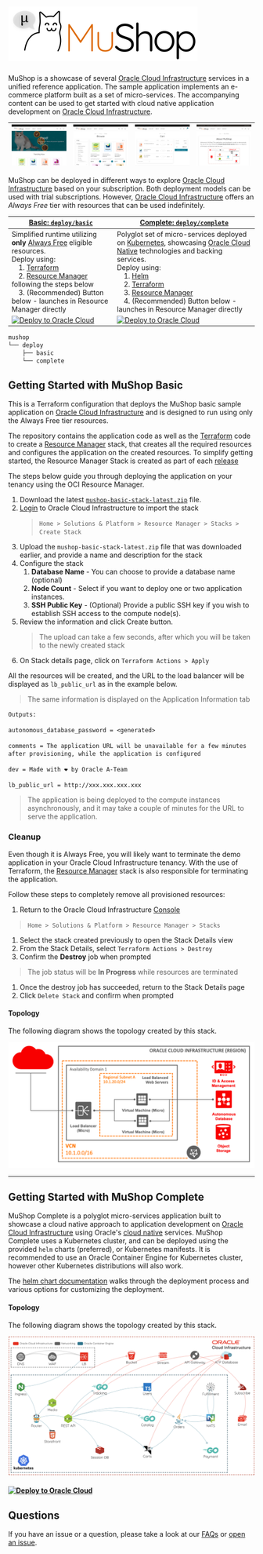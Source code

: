 # ![MuShop Logo](./images/logo.png)

MuShop is a showcase of several [Oracle Cloud Infrastructure][oci] services in a unified reference application. The sample application implements an e-commerce platform built as a set of micro-services. The accompanying content can be used to get started with cloud native application development on [Oracle Cloud Infrastructure][oci].

| ![home](./images/screenshot/mushop.home.png) | ![browse](./images/screenshot/mushop.browse.png) | ![cart](./images/screenshot/mushop.cart.png) | ![about](./images/screenshot/mushop.about.png) |
|---|---|---|---|

MuShop can be deployed in different ways to explore [Oracle Cloud Infrastructure][oci] based on your subscription. Both deployment models can be used with trial subscriptions. However, [Oracle Cloud Infrastructure][oci] offers an *Always Free* tier with resources that can be used indefinitely.

| [Basic: `deploy/basic`](#Getting-Started-with-MuShop-Basic) | [Complete: `deploy/complete`](#Getting-Started-with-MuShop-Complete) |
|--|--|
| Simplified runtime utilizing **only** [Always Free](https://www.oracle.com/cloud/free/) eligible resources. <br/> Deploy using: <br/>  1. [Terraform][tf] <br/>  2. [Resource Manager][orm_landing] following the steps below <br/>  3. (Recommended) Button below - launches in Resource Manager directly | Polyglot set of micro-services deployed on [Kubernetes](https://kubernetes.io/), showcasing [Oracle Cloud Native](https://www.oracle.com/cloud/cloud-native/) technologies and backing services. <br/> Deploy using: <br/>  1. [Helm](https://helm.sh) <br/> 2. [Terraform][tf] <br/>  3. [Resource Manager][orm_landing] <br/>  4. (Recommended) Button below - launches in Resource Manager directly |
|[![Deploy to Oracle Cloud][magic_button]][magic_mushop_basic_stack]|[![Deploy to Oracle Cloud][magic_button]][magic_mushop_stack]|

```text
mushop
└── deploy
    ├── basic
    └── complete
```

## Getting Started with MuShop Basic

This is a Terraform configuration that deploys the MuShop basic sample application on [Oracle Cloud Infrastructure][oci] and is designed to run using only the Always Free tier resources.

The repository contains the application code as well as the [Terraform][tf] code to create a [Resource Manager][orm] stack, that creates all the required resources and configures the application on the created resources. To simplify getting started, the Resource Manager Stack is created as part of each [release](https://github.com/oracle-quickstart/oci-cloudnative/releases)

The steps below guide you through deploying the application on your tenancy using the OCI Resource Manager.

1. Download the latest [`mushop-basic-stack-latest.zip`](../../releases/latest/download/mushop-basic-stack-latest.zip) file.
2. [Login](https://console.us-ashburn-1.oraclecloud.com/resourcemanager/stacks/create) to Oracle Cloud Infrastructure to import the stack
    > `Home > Solutions & Platform > Resource Manager > Stacks > Create Stack`
3. Upload the `mushop-basic-stack-latest.zip` file that was downloaded earlier, and provide a name and description for the stack
4. Configure the stack
   1. **Database Name** - You can choose to provide a database name (optional)
   2. **Node Count** - Select if you want to deploy one or two application instances.
   3. **SSH Public Key** - (Optional) Provide a public SSH key if you wish to establish SSH access to the compute node(s).
5. Review the information and click Create button.
   > The upload can take a few seconds, after which you will be taken to the newly created stack
6. On Stack details page, click on `Terraform Actions > Apply`

All the resources will be created, and the URL to the load balancer will be displayed as `lb_public_url` as in the example below.
> The same information is displayed on the Application Information tab

```text
Outputs:

autonomous_database_password = <generated>

comments = The application URL will be unavailable for a few minutes after provisioning, while the application is configured

dev = Made with ❤ by Oracle A-Team

lb_public_url = http://xxx.xxx.xxx.xxx 
```

> The application is being deployed to the compute instances asynchronously, and it may take a couple of minutes for the URL to serve the application.

### Cleanup

Even though it is Always Free, you will likely want to terminate the demo application
in your Oracle Cloud Infrastructure tenancy. With the use of Terraform, the [Resource Manager][orm]
stack is also responsible for terminating the application.

Follow these steps to completely remove all provisioned resources:

1. Return to the Oracle Cloud Infrastructure [Console](https://console.us-ashburn-1.oraclecloud.com/resourcemanager/stacks)
  > `Home > Solutions & Platform > Resource Manager > Stacks`
1. Select the stack created previously to open the Stack Details view
1. From the Stack Details, select `Terraform Actions > Destroy`
1. Confirm the **Destroy** job when prompted
  > The job status will be **In Progress** while resources are terminated
1. Once the destroy job has succeeded, return to the Stack Details page
1. Click `Delete Stack` and confirm when prompted

#### Topology

The following diagram shows the topology created by this stack.

![MuShop Basic Infra](./images/basic/00-Free-Tier.png)

---

## Getting Started with MuShop Complete

MuShop Complete is a polyglot micro-services application built to showcase a cloud native approach to application development on [Oracle Cloud Infrastructure][oci] using Oracle's [cloud native](https://www.oracle.com/cloud/cloud-native/) services. MuShop Complete uses a Kubernetes cluster, and can be deployed using the provided `helm` charts (preferred), or Kubernetes manifests. It is recommended to use an Oracle Container Engine for Kubernetes cluster, however other Kubernetes distributions will also work.

The [helm chart documentation][chartdocs] walks through the deployment process and various options for customizing the deployment.

#### Topology

The following diagram shows the topology created by this stack.

![MuShop Complete Infra](./images/complete/00-Topology.png)

#### [![Deploy to Oracle Cloud][magic_button]][magic_mushop_stack]

## Questions

If you have an issue or a question, please take a look at our [FAQs](./deploy/basic/FAQs.md) or [open an issue](https://github.com/oracle-quickstart/oci-cloudnative/issues/new).

[oci]: https://cloud.oracle.com/en_US/cloud-infrastructure
[orm]: https://docs.cloud.oracle.com/iaas/Content/ResourceManager/Concepts/resourcemanager.htm
[tf]: https://www.terraform.io
[orm_landing]:https://www.oracle.com/cloud/systems-management/resource-manager/
[chartdocs]: https://github.com/oracle-quickstart/oci-cloudnative/tree/master/deploy/complete/helm-chart#setup
[magic_button]: https://oci-resourcemanager-plugin.plugins.oci.oraclecloud.com/latest/deploy-to-oracle-cloud.svg
[magic_mushop_basic_stack]: https://console.us-ashburn-1.oraclecloud.com/resourcemanager/stacks/create?region=home&zipUrl=https://github.com/oracle-quickstart/oci-cloudnative/releases/latest/download/mushop-basic-stack-latest.zip
[magic_mushop_stack]: https://console.us-ashburn-1.oraclecloud.com/resourcemanager/stacks/create?region=home&zipUrl=https://github.com/oracle-quickstart/oci-cloudnative/releases/latest/download/mushop-stack-latest.zip
